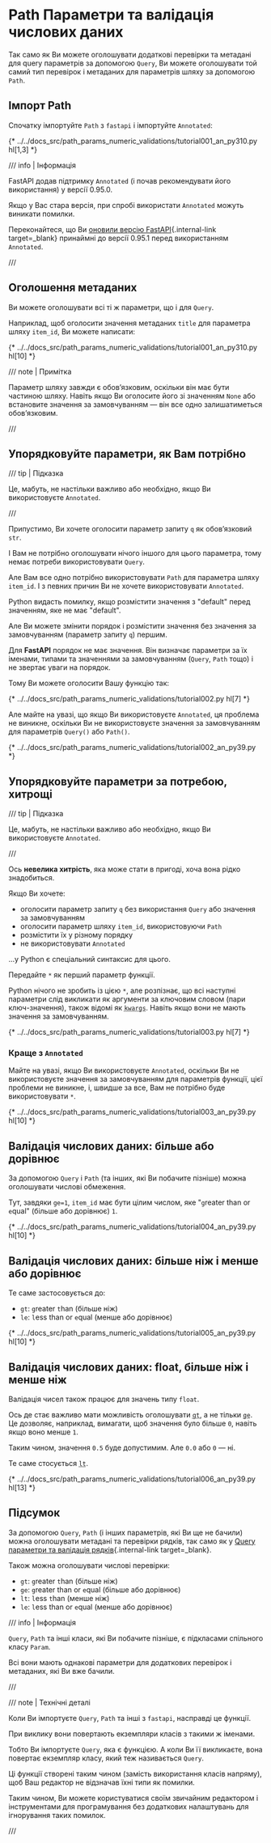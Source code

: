 # Path Параметри та валідація числових даних

Так само як Ви можете оголошувати додаткові перевірки та метадані для query параметрів за допомогою `Query`, Ви можете оголошувати той самий тип перевірок і метаданих для параметрів шляху за допомогою `Path`.

## Імпорт Path

Спочатку імпортуйте `Path` з `fastapi` і імпортуйте `Annotated`:

{* ../../docs_src/path_params_numeric_validations/tutorial001_an_py310.py hl[1,3] *}

/// info | Інформація

FastAPI додав підтримку `Annotated`  (і почав рекомендувати його використання) у версії 0.95.0.

Якщо у Вас стара версія, при спробі використати `Annotated` можуть виникати помилки.

Переконайтеся, що Ви [оновили версію FastAPI](../deployment/versions.md#upgrading-the-fastapi-versions){.internal-link target=_blank} принаймні до версії 0.95.1 перед використанням `Annotated`.

///

## Оголошення метаданих

Ви можете оголошувати всі ті ж параметри, що і для `Query`.

Наприклад, щоб оголосити значення метаданих `title` для параметра шляху `item_id`, Ви можете написати:

{* ../../docs_src/path_params_numeric_validations/tutorial001_an_py310.py hl[10] *}

/// note | Примітка

Параметр шляху завжди є обов’язковим, оскільки він має бути частиною шляху. Навіть якщо Ви оголосите його зі значенням `None` або встановите значення за замовчуванням — він все одно залишатиметься обов’язковим.

///

## Упорядковуйте параметри, як Вам потрібно

/// tip | Підказка

Це, мабуть, не настільки важливо або необхідно, якщо Ви використовуєте `Annotated`.

///

Припустимо, Ви хочете оголосити параметр запиту `q`  як обов’язковий `str`.

І Вам не потрібно оголошувати нічого іншого для цього параметра, тому немає потреби використовувати `Query`.

Але Вам все одно потрібно використовувати `Path` для параметра шляху `item_id`. І з певних причин Ви не хочете використовувати `Annotated`.

Python видасть помилку, якщо розмістити значення з "default" перед значенням, яке не має "default".

Але Ви можете змінити порядок і розмістити значення без значення за замовчуванням (параметр запиту `q`) першим.


Для **FastAPI** порядок не має значення. Він визначає параметри за їх іменами, типами та значеннями за замовчуванням (`Query`, `Path` тощо) і не звертає уваги на порядок.

Тому Ви можете оголосити Вашу функцію так:

{* ../../docs_src/path_params_numeric_validations/tutorial002.py hl[7] *}

Але майте на увазі, що якщо Ви використовуєте `Annotated`, ця проблема не виникне, оскільки Ви не використовуєте значення за замовчуванням для параметрів `Query()` або `Path()`.

{* ../../docs_src/path_params_numeric_validations/tutorial002_an_py39.py *}

## Упорядковуйте параметри за потребою, хитрощі

/// tip | Підказка

Це, мабуть, не настільки важливо або необхідно, якщо Ви використовуєте `Annotated`.

///

Ось **невелика хитрість**, яка може стати в пригоді, хоча вона рідко знадобиться.

Якщо Ви хочете:

* оголосити параметр запиту `q`  без використання `Query` або значення за замовчуванням
* оголосити параметр шляху `item_id`, використовуючи `Path`
* розмістити їх у різному порядку
* не використовувати `Annotated`

...у Python є спеціальний синтаксис для цього.

Передайте `*` як перший параметр функції.

Python нічого не зробить із цією `*`, але розпізнає, що всі наступні параметри слід викликати як аргументи за ключовим словом (пари ключ-значення), також відомі як <abbr title="From: K-ey W-ord Arg-uments"><code>kwargs</code></abbr>. Навіть якщо вони не мають значення за замовчуванням.

{* ../../docs_src/path_params_numeric_validations/tutorial003.py hl[7] *}

### Краще з `Annotated`

Майте на увазі, якщо Ви використовуєте `Annotated`, оскільки Ви не використовуєте значення за замовчуванням для параметрів функції, цієї проблеми не виникне, і, швидше за все, Вам не потрібно буде використовувати `*`.

{* ../../docs_src/path_params_numeric_validations/tutorial003_an_py39.py hl[10] *}

## Валідація числових даних: більше або дорівнює

За допомогою `Query` і `Path` (та інших, які Ви побачите пізніше) можна оголошувати числові обмеження.

Тут, завдяки `ge=1`, `item_id` має бути цілим числом, яке "`g`reater than or `e`qual" (більше або дорівнює) `1`.

{* ../../docs_src/path_params_numeric_validations/tutorial004_an_py39.py hl[10] *}

## Валідація числових даних: більше ніж і менше або дорівнює

Те саме застосовується до:

* `gt`: `g`reater `t`han (більше ніж)
* `le`: `l`ess than or `e`qual (менше або дорівнює)

{* ../../docs_src/path_params_numeric_validations/tutorial005_an_py39.py hl[10] *}

## Валідація числових даних: float, більше ніж і менше ніж

Валідація чисел також працює для значень типу `float`.

Ось де стає важливо мати можливість оголошувати <abbr title="greater than (більше ніж)"><code>gt</code></abbr>, а не тільки <abbr title="greater than or equal (більше або дорівнює)"><code>ge</code></abbr>. Це дозволяє, наприклад, вимагати, щоб значення було більше `0`, навіть якщо воно менше `1`.

Таким чином, значення `0.5` буде допустимим. Але `0.0` або `0` — ні.

Те саме стосується <abbr title="less than (менше ніж)"><code>lt</code></abbr>.

{* ../../docs_src/path_params_numeric_validations/tutorial006_an_py39.py hl[13] *}

## Підсумок

За допомогою `Query`, `Path` (і інших параметрів, які Ви ще не бачили) можна оголошувати метадані та перевірки рядків, так само як у [Query параметри та валідація рядків](query-params-str-validations.md){.internal-link target=_blank}.

Також можна оголошувати числові перевірки:

* `gt`: `g`reater `t`han (більше ніж)
* `ge`: `g`reater than or `e`qual (більше або дорівнює)
* `lt`: `l`ess `t`han (менше ніж)
* `le`: `l`ess than or `e`qual (менше або дорівнює)

/// info | Інформація

`Query`, `Path` та інші класи, які Ви побачите пізніше, є підкласами спільного класу `Param`.

Всі вони мають однакові параметри для додаткових перевірок і метаданих, які Ви вже бачили.

///

/// note | Технічні деталі

Коли Ви імпортуєте `Query`, `Path` та інші з `fastapi`, насправді це функції.

При виклику вони повертають екземпляри класів з такими ж іменами.

Тобто Ви імпортуєте `Query`, яка є функцією. А коли Ви її викликаєте, вона повертає екземпляр класу, який теж називається `Query`.

Ці функції створені таким чином (замість використання класів напряму), щоб Ваш редактор не відзначав їхні типи як помилки.

Таким чином, Ви можете користуватися своїм звичайним редактором і інструментами для програмування без додаткових налаштувань для ігнорування таких помилок.

///
